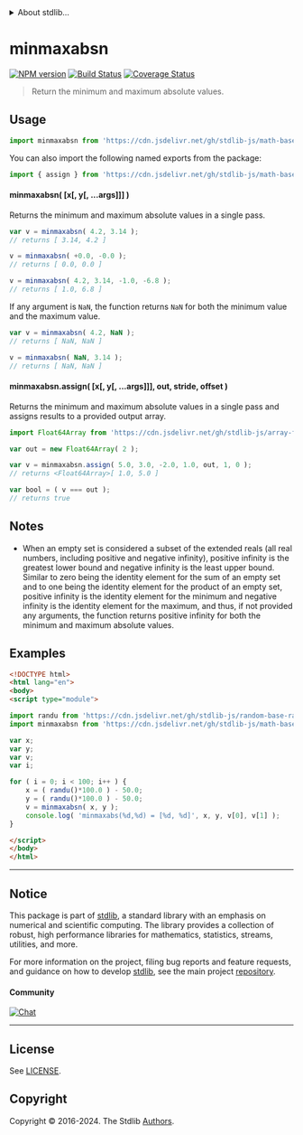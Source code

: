 <!--

@license Apache-2.0

Copyright (c) 2018 The Stdlib Authors.

Licensed under the Apache License, Version 2.0 (the "License");
you may not use this file except in compliance with the License.
You may obtain a copy of the License at

   http://www.apache.org/licenses/LICENSE-2.0

Unless required by applicable law or agreed to in writing, software
distributed under the License is distributed on an "AS IS" BASIS,
WITHOUT WARRANTIES OR CONDITIONS OF ANY KIND, either express or implied.
See the License for the specific language governing permissions and
limitations under the License.

-->


<details>
  <summary>
    About stdlib...
  </summary>
  <p>We believe in a future in which the web is a preferred environment for numerical computation. To help realize this future, we've built stdlib. stdlib is a standard library, with an emphasis on numerical and scientific computation, written in JavaScript (and C) for execution in browsers and in Node.js.</p>
  <p>The library is fully decomposable, being architected in such a way that you can swap out and mix and match APIs and functionality to cater to your exact preferences and use cases.</p>
  <p>When you use stdlib, you can be absolutely certain that you are using the most thorough, rigorous, well-written, studied, documented, tested, measured, and high-quality code out there.</p>
  <p>To join us in bringing numerical computing to the web, get started by checking us out on <a href="https://github.com/stdlib-js/stdlib">GitHub</a>, and please consider <a href="https://opencollective.com/stdlib">financially supporting stdlib</a>. We greatly appreciate your continued support!</p>
</details>

# minmaxabsn

[![NPM version][npm-image]][npm-url] [![Build Status][test-image]][test-url] [![Coverage Status][coverage-image]][coverage-url] <!-- [![dependencies][dependencies-image]][dependencies-url] -->

> Return the minimum and maximum absolute values.

<!-- Section to include introductory text. Make sure to keep an empty line after the intro `section` element and another before the `/section` close. -->

<section class="intro">

</section>

<!-- /.intro -->

<!-- Package usage documentation. -->



<section class="usage">

## Usage

```javascript
import minmaxabsn from 'https://cdn.jsdelivr.net/gh/stdlib-js/math-base-special-minmaxabsn@v0.2.2-esm/index.mjs';
```

You can also import the following named exports from the package:

```javascript
import { assign } from 'https://cdn.jsdelivr.net/gh/stdlib-js/math-base-special-minmaxabsn@v0.2.2-esm/index.mjs';
```

#### minmaxabsn( \[x\[, y\[, ...args]]] )

Returns the minimum and maximum absolute values in a single pass.

```javascript
var v = minmaxabsn( 4.2, 3.14 );
// returns [ 3.14, 4.2 ]

v = minmaxabsn( +0.0, -0.0 );
// returns [ 0.0, 0.0 ]

v = minmaxabsn( 4.2, 3.14, -1.0, -6.8 );
// returns [ 1.0, 6.8 ]
```

If any argument is `NaN`, the function returns `NaN` for both the minimum value and the maximum value.

```javascript
var v = minmaxabsn( 4.2, NaN );
// returns [ NaN, NaN ]

v = minmaxabsn( NaN, 3.14 );
// returns [ NaN, NaN ]
```

#### minmaxabsn.assign( \[x\[, y\[, ...args]]], out, stride, offset )

Returns the minimum and maximum absolute values in a single pass and assigns results to a provided output array.

```javascript
import Float64Array from 'https://cdn.jsdelivr.net/gh/stdlib-js/array-float64@esm/index.mjs';

var out = new Float64Array( 2 );

var v = minmaxabsn.assign( 5.0, 3.0, -2.0, 1.0, out, 1, 0 );
// returns <Float64Array>[ 1.0, 5.0 ]

var bool = ( v === out );
// returns true
```

</section>

<!-- /.usage -->

<!-- Package usage notes. Make sure to keep an empty line after the `section` element and another before the `/section` close. -->

<section class="notes">

## Notes

-   When an empty set is considered a subset of the extended reals (all real numbers, including positive and negative infinity), positive infinity is the greatest lower bound and negative infinity is the least upper bound. Similar to zero being the identity element for the sum of an empty set and to one being the identity element for the product of an empty set, positive infinity is the identity element for the minimum and negative infinity is the identity element for the maximum, and thus, if not provided any arguments, the function returns positive infinity for both the minimum and maximum absolute values.

</section>

<!-- /.notes -->

<!-- Package usage examples. -->

<section class="examples">

## Examples

<!-- eslint no-undef: "error" -->

```html
<!DOCTYPE html>
<html lang="en">
<body>
<script type="module">

import randu from 'https://cdn.jsdelivr.net/gh/stdlib-js/random-base-randu@esm/index.mjs';
import minmaxabsn from 'https://cdn.jsdelivr.net/gh/stdlib-js/math-base-special-minmaxabsn@v0.2.2-esm/index.mjs';

var x;
var y;
var v;
var i;

for ( i = 0; i < 100; i++ ) {
    x = ( randu()*100.0 ) - 50.0;
    y = ( randu()*100.0 ) - 50.0;
    v = minmaxabsn( x, y );
    console.log( 'minmaxabs(%d,%d) = [%d, %d]', x, y, v[0], v[1] );
}

</script>
</body>
</html>
```

</section>

<!-- /.examples -->

<!-- Section to include cited references. If references are included, add a horizontal rule *before* the section. Make sure to keep an empty line after the `section` element and another before the `/section` close. -->

<section class="references">

</section>

<!-- /.references -->

<!-- Section for related `stdlib` packages. Do not manually edit this section, as it is automatically populated. -->

<section class="related">

</section>

<!-- /.related -->

<!-- Section for all links. Make sure to keep an empty line after the `section` element and another before the `/section` close. -->


<section class="main-repo" >

* * *

## Notice

This package is part of [stdlib][stdlib], a standard library with an emphasis on numerical and scientific computing. The library provides a collection of robust, high performance libraries for mathematics, statistics, streams, utilities, and more.

For more information on the project, filing bug reports and feature requests, and guidance on how to develop [stdlib][stdlib], see the main project [repository][stdlib].

#### Community

[![Chat][chat-image]][chat-url]

---

## License

See [LICENSE][stdlib-license].


## Copyright

Copyright &copy; 2016-2024. The Stdlib [Authors][stdlib-authors].

</section>

<!-- /.stdlib -->

<!-- Section for all links. Make sure to keep an empty line after the `section` element and another before the `/section` close. -->

<section class="links">

[npm-image]: http://img.shields.io/npm/v/@stdlib/math-base-special-minmaxabsn.svg
[npm-url]: https://npmjs.org/package/@stdlib/math-base-special-minmaxabsn

[test-image]: https://github.com/stdlib-js/math-base-special-minmaxabsn/actions/workflows/test.yml/badge.svg?branch=v0.2.2
[test-url]: https://github.com/stdlib-js/math-base-special-minmaxabsn/actions/workflows/test.yml?query=branch:v0.2.2

[coverage-image]: https://img.shields.io/codecov/c/github/stdlib-js/math-base-special-minmaxabsn/main.svg
[coverage-url]: https://codecov.io/github/stdlib-js/math-base-special-minmaxabsn?branch=main

<!--

[dependencies-image]: https://img.shields.io/david/stdlib-js/math-base-special-minmaxabsn.svg
[dependencies-url]: https://david-dm.org/stdlib-js/math-base-special-minmaxabsn/main

-->

[chat-image]: https://img.shields.io/gitter/room/stdlib-js/stdlib.svg
[chat-url]: https://app.gitter.im/#/room/#stdlib-js_stdlib:gitter.im

[stdlib]: https://github.com/stdlib-js/stdlib

[stdlib-authors]: https://github.com/stdlib-js/stdlib/graphs/contributors

[umd]: https://github.com/umdjs/umd
[es-module]: https://developer.mozilla.org/en-US/docs/Web/JavaScript/Guide/Modules

[deno-url]: https://github.com/stdlib-js/math-base-special-minmaxabsn/tree/deno
[deno-readme]: https://github.com/stdlib-js/math-base-special-minmaxabsn/blob/deno/README.md
[umd-url]: https://github.com/stdlib-js/math-base-special-minmaxabsn/tree/umd
[umd-readme]: https://github.com/stdlib-js/math-base-special-minmaxabsn/blob/umd/README.md
[esm-url]: https://github.com/stdlib-js/math-base-special-minmaxabsn/tree/esm
[esm-readme]: https://github.com/stdlib-js/math-base-special-minmaxabsn/blob/esm/README.md
[branches-url]: https://github.com/stdlib-js/math-base-special-minmaxabsn/blob/main/branches.md

[stdlib-license]: https://raw.githubusercontent.com/stdlib-js/math-base-special-minmaxabsn/main/LICENSE

<!-- <related-links> -->

<!-- </related-links> -->

</section>

<!-- /.links -->
